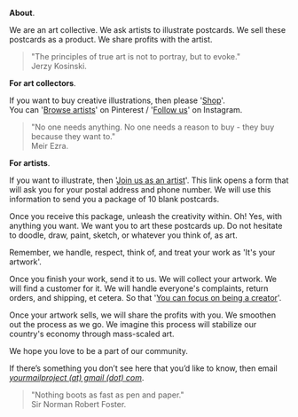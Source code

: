 **About**.

We are an art collective. We ask artists to illustrate postcards. We sell these postcards as a product. We share profits with the artist.

> "The principles of true art is not to portray, but to evoke."  
> Jerzy Kosinski.

**For art collectors**.

If you want to buy creative illustrations, then please '<a href="https://yourmailproject.stores.instamojo.com" target="_blank">Shop</a>'.  
You can '<a href="https://in.pinterest.com/yourmailproject" target="_blank">Browse artists</a>' on Pinterest / '<a href="https://www.instagram.com/yourmailproject" target="_blank">Follow us</a>' on Instagram.

> "No one needs anything. No one needs a reason to buy - they buy because they want to."  
> Meir Ezra.

**For artists**.

If you want to illustrate, then '<a href="https://yourmailproject.typeform.com/to/krhWpQJZ" target="_blank">Join&nbsp;us&nbsp;as&nbsp;an&nbsp;artist</a>'. This link opens a form that will ask you for your postal address and phone number. We will use this information to send you a package of 10 blank postcards.

Once you receive this package, unleash the creativity within. Oh! Yes, with anything you want. We want you to art these postcards up. Do not hesitate to doodle, draw, paint, sketch, or whatever you think of, as art.

Remember, we handle, respect, think of, and treat your work as 'It's your artwork'.

Once you finish your work, send it to us. We will collect your artwork. We will find a customer for it. We will handle everyone's complaints, return orders, and shipping, et cetera. So that '[You can focus on being a creator]()'.

Once your artwork sells, we will share the profits with you. We smoothen out the process as we go. We imagine this process will stabilize our country's economy through mass-scaled&nbsp;art.

We hope you love to be a part of our community.

If there’s something you don’t see here that you’d like to know, then email  
[_yourmailproject (at) gmail (dot) com_](mailto:yourmailproject@gmail.com).

> "Nothing boots as fast as pen and paper."  
> Sir Norman Robert Foster.
